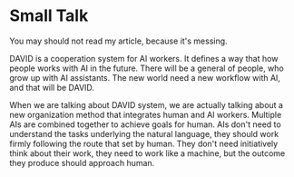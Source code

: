 # Small Talk

You may should not read my article, because it's messing.&#x20;

DAVID is a cooperation system for AI workers. It defines a way that how people works with AI in the future. There will be a general of people, who grow up with AI assistants. The new world need a new workflow with AI, and that will be DAVID.

When we are talking about DAVID system, we are actually talking about a new organization method that integrates human and AI workers. Multiple AIs are combined together to achieve goals for human. AIs don't need to understand the tasks underlying the natural language, they should work firmly following the route that set by human. They don't need initiatively think about their work, they need to work like a machine, but the outcome they produce should approach human.
